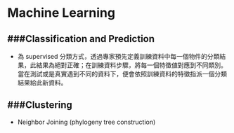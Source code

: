 # Machine Learning

<script src="../../js/general.js"></script>

###Classification and Prediction
---

* 為 supervised 分類方式，透過專家預先定義訓練資料中每一個物件的分類結果，此結果為絕對正確；在訓練資料步驟，將每一個特徵値對應到不同類別。當在測試或是真實遇到不同的資料下，便會依照訓練資料的特徵指派一個分類結果給此新資料。

###Clustering
---

* Neighbor Joining (phylogeny tree construction)